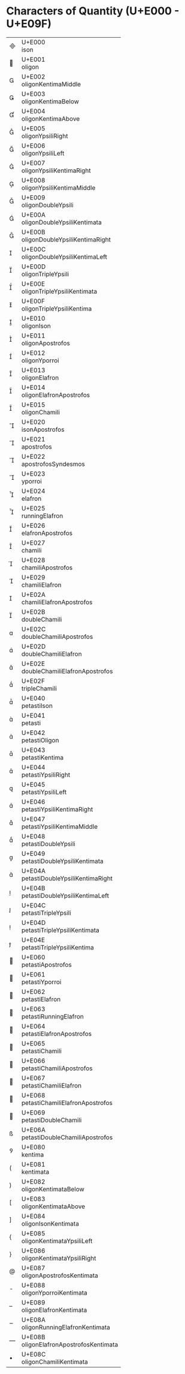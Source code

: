 <link rel="stylesheet" href="tables/tables.css" />

# Characters of Quantity (U+E000 - U+E09F)

<table>
<tr>
    <td>
        <span class="neanes">&#xE000;</span>
    </td>
    <td>
        <div class="code-point">
            U+E000
        </div>
        <div class="glyph-name">
            ison
        </div>
    </td>
</tr>
<tr>
    <td>
        <span class="neanes">&#xE001;</span>
    </td>
    <td>
        <div class="code-point">
            U+E001
        </div>
        <div class="glyph-name">
            oligon
        </div>
    </td>
</tr>
<tr>
    <td>
        <span class="neanes">&#xE002;</span>
    </td>
    <td>
        <div class="code-point">
            U+E002
        </div>
        <div class="glyph-name">
            oligonKentimaMiddle
        </div>
    </td>
</tr>
<tr>
    <td>
        <span class="neanes">&#xE003;</span>
    </td>
    <td>
        <div class="code-point">
            U+E003
        </div>
        <div class="glyph-name">
            oligonKentimaBelow
        </div>
    </td>
</tr>
<tr>
    <td>
        <span class="neanes">&#xE004;</span>
    </td>
    <td>
        <div class="code-point">
            U+E004
        </div>
        <div class="glyph-name">
            oligonKentimaAbove
        </div>
    </td>
</tr>
<tr>
    <td>
        <span class="neanes">&#xE005;</span>
    </td>
    <td>
        <div class="code-point">
            U+E005
        </div>
        <div class="glyph-name">
            oligonYpsiliRight
        </div>
    </td>
</tr>
<tr>
    <td>
        <span class="neanes">&#xE006;</span>
    </td>
    <td>
        <div class="code-point">
            U+E006
        </div>
        <div class="glyph-name">
            oligonYpsiliLeft
        </div>
    </td>
</tr>
<tr>
    <td>
        <span class="neanes">&#xE007;</span>
    </td>
    <td>
        <div class="code-point">
            U+E007
        </div>
        <div class="glyph-name">
            oligonYpsiliKentimaRight
        </div>
    </td>
</tr>
<tr>
    <td>
        <span class="neanes">&#xE008;</span>
    </td>
    <td>
        <div class="code-point">
            U+E008
        </div>
        <div class="glyph-name">
            oligonYpsiliKentimaMiddle
        </div>
    </td>
</tr>
<tr>
    <td>
        <span class="neanes">&#xE009;</span>
    </td>
    <td>
        <div class="code-point">
            U+E009
        </div>
        <div class="glyph-name">
            oligonDoubleYpsili
        </div>
    </td>
</tr>
<tr>
    <td>
        <span class="neanes">&#xE00A;</span>
    </td>
    <td>
        <div class="code-point">
            U+E00A
        </div>
        <div class="glyph-name">
            oligonDoubleYpsiliKentimata
        </div>
    </td>
</tr>
<tr>
    <td>
        <span class="neanes">&#xE00B;</span>
    </td>
    <td>
        <div class="code-point">
            U+E00B
        </div>
        <div class="glyph-name">
            oligonDoubleYpsiliKentimaRight
        </div>
    </td>
</tr>
<tr>
    <td>
        <span class="neanes">&#xE00C;</span>
    </td>
    <td>
        <div class="code-point">
            U+E00C
        </div>
        <div class="glyph-name">
            oligonDoubleYpsiliKentimaLeft
        </div>
    </td>
</tr>
<tr>
    <td>
        <span class="neanes">&#xE00D;</span>
    </td>
    <td>
        <div class="code-point">
            U+E00D
        </div>
        <div class="glyph-name">
            oligonTripleYpsili
        </div>
    </td>
</tr>
<tr>
    <td>
        <span class="neanes">&#xE00E;</span>
    </td>
    <td>
        <div class="code-point">
            U+E00E
        </div>
        <div class="glyph-name">
            oligonTripleYpsiliKentimata
        </div>
    </td>
</tr>
<tr>
    <td>
        <span class="neanes">&#xE00F;</span>
    </td>
    <td>
        <div class="code-point">
            U+E00F
        </div>
        <div class="glyph-name">
            oligonTripleYpsiliKentima
        </div>
    </td>
</tr>
<tr>
    <td>
        <span class="neanes">&#xE010;</span>
    </td>
    <td>
        <div class="code-point">
            U+E010
        </div>
        <div class="glyph-name">
            oligonIson
        </div>
    </td>
</tr>
<tr>
    <td>
        <span class="neanes">&#xE011;</span>
    </td>
    <td>
        <div class="code-point">
            U+E011
        </div>
        <div class="glyph-name">
            oligonApostrofos
        </div>
    </td>
</tr>
<tr>
    <td>
        <span class="neanes">&#xE012;</span>
    </td>
    <td>
        <div class="code-point">
            U+E012
        </div>
        <div class="glyph-name">
            oligonYporroi
        </div>
    </td>
</tr>
<tr>
    <td>
        <span class="neanes">&#xE013;</span>
    </td>
    <td>
        <div class="code-point">
            U+E013
        </div>
        <div class="glyph-name">
            oligonElafron
        </div>
    </td>
</tr>
<tr>
    <td>
        <span class="neanes">&#xE014;</span>
    </td>
    <td>
        <div class="code-point">
            U+E014
        </div>
        <div class="glyph-name">
            oligonElafronApostrofos
        </div>
    </td>
</tr>
<tr>
    <td>
        <span class="neanes">&#xE015;</span>
    </td>
    <td>
        <div class="code-point">
            U+E015
        </div>
        <div class="glyph-name">
            oligonChamili
        </div>
    </td>
</tr>
<tr>
    <td>
        <span class="neanes">&#xE020;</span>
    </td>
    <td>
        <div class="code-point">
            U+E020
        </div>
        <div class="glyph-name">
            isonApostrofos
        </div>
    </td>
</tr>
<tr>
    <td>
        <span class="neanes">&#xE021;</span>
    </td>
    <td>
        <div class="code-point">
            U+E021
        </div>
        <div class="glyph-name">
            apostrofos
        </div>
    </td>
</tr>
<tr>
    <td>
        <span class="neanes">&#xE022;</span>
    </td>
    <td>
        <div class="code-point">
            U+E022
        </div>
        <div class="glyph-name">
            apostrofosSyndesmos
        </div>
    </td>
</tr>
<tr>
    <td>
        <span class="neanes">&#xE023;</span>
    </td>
    <td>
        <div class="code-point">
            U+E023
        </div>
        <div class="glyph-name">
            yporroi
        </div>
    </td>
</tr>
<tr>
    <td>
        <span class="neanes">&#xE024;</span>
    </td>
    <td>
        <div class="code-point">
            U+E024
        </div>
        <div class="glyph-name">
            elafron
        </div>
    </td>
</tr>
<tr>
    <td>
        <span class="neanes">&#xE025;</span>
    </td>
    <td>
        <div class="code-point">
            U+E025
        </div>
        <div class="glyph-name">
            runningElafron
        </div>
    </td>
</tr>
<tr>
    <td>
        <span class="neanes">&#xE026;</span>
    </td>
    <td>
        <div class="code-point">
            U+E026
        </div>
        <div class="glyph-name">
            elafronApostrofos
        </div>
    </td>
</tr>
<tr>
    <td>
        <span class="neanes">&#xE027;</span>
    </td>
    <td>
        <div class="code-point">
            U+E027
        </div>
        <div class="glyph-name">
            chamili
        </div>
    </td>
</tr>
<tr>
    <td>
        <span class="neanes">&#xE028;</span>
    </td>
    <td>
        <div class="code-point">
            U+E028
        </div>
        <div class="glyph-name">
            chamiliApostrofos
        </div>
    </td>
</tr>
<tr>
    <td>
        <span class="neanes">&#xE029;</span>
    </td>
    <td>
        <div class="code-point">
            U+E029
        </div>
        <div class="glyph-name">
            chamiliElafron
        </div>
    </td>
</tr>
<tr>
    <td>
        <span class="neanes">&#xE02A;</span>
    </td>
    <td>
        <div class="code-point">
            U+E02A
        </div>
        <div class="glyph-name">
            chamiliElafronApostrofos
        </div>
    </td>
</tr>
<tr>
    <td>
        <span class="neanes">&#xE02B;</span>
    </td>
    <td>
        <div class="code-point">
            U+E02B
        </div>
        <div class="glyph-name">
            doubleChamili
        </div>
    </td>
</tr>
<tr>
    <td>
        <span class="neanes">&#xE02C;</span>
    </td>
    <td>
        <div class="code-point">
            U+E02C
        </div>
        <div class="glyph-name">
            doubleChamiliApostrofos
        </div>
    </td>
</tr>
<tr>
    <td>
        <span class="neanes">&#xE02D;</span>
    </td>
    <td>
        <div class="code-point">
            U+E02D
        </div>
        <div class="glyph-name">
            doubleChamiliElafron
        </div>
    </td>
</tr>
<tr>
    <td>
        <span class="neanes">&#xE02E;</span>
    </td>
    <td>
        <div class="code-point">
            U+E02E
        </div>
        <div class="glyph-name">
            doubleChamiliElafronApostrofos
        </div>
    </td>
</tr>
<tr>
    <td>
        <span class="neanes">&#xE02F;</span>
    </td>
    <td>
        <div class="code-point">
            U+E02F
        </div>
        <div class="glyph-name">
            tripleChamili
        </div>
    </td>
</tr>
<tr>
    <td>
        <span class="neanes">&#xE040;</span>
    </td>
    <td>
        <div class="code-point">
            U+E040
        </div>
        <div class="glyph-name">
            petastiIson
        </div>
    </td>
</tr>
<tr>
    <td>
        <span class="neanes">&#xE041;</span>
    </td>
    <td>
        <div class="code-point">
            U+E041
        </div>
        <div class="glyph-name">
            petasti
        </div>
    </td>
</tr>
<tr>
    <td>
        <span class="neanes">&#xE042;</span>
    </td>
    <td>
        <div class="code-point">
            U+E042
        </div>
        <div class="glyph-name">
            petastiOligon
        </div>
    </td>
</tr>
<tr>
    <td>
        <span class="neanes">&#xE043;</span>
    </td>
    <td>
        <div class="code-point">
            U+E043
        </div>
        <div class="glyph-name">
            petastiKentima
        </div>
    </td>
</tr>
<tr>
    <td>
        <span class="neanes">&#xE044;</span>
    </td>
    <td>
        <div class="code-point">
            U+E044
        </div>
        <div class="glyph-name">
            petastiYpsiliRight
        </div>
    </td>
</tr>
<tr>
    <td>
        <span class="neanes">&#xE045;</span>
    </td>
    <td>
        <div class="code-point">
            U+E045
        </div>
        <div class="glyph-name">
            petastiYpsiliLeft
        </div>
    </td>
</tr>
<tr>
    <td>
        <span class="neanes">&#xE046;</span>
    </td>
    <td>
        <div class="code-point">
            U+E046
        </div>
        <div class="glyph-name">
            petastiYpsiliKentimaRight
        </div>
    </td>
</tr>
<tr>
    <td>
        <span class="neanes">&#xE047;</span>
    </td>
    <td>
        <div class="code-point">
            U+E047
        </div>
        <div class="glyph-name">
            petastiYpsiliKentimaMiddle
        </div>
    </td>
</tr>
<tr>
    <td>
        <span class="neanes">&#xE048;</span>
    </td>
    <td>
        <div class="code-point">
            U+E048
        </div>
        <div class="glyph-name">
            petastiDoubleYpsili
        </div>
    </td>
</tr>
<tr>
    <td>
        <span class="neanes">&#xE049;</span>
    </td>
    <td>
        <div class="code-point">
            U+E049
        </div>
        <div class="glyph-name">
            petastiDoubleYpsiliKentimata
        </div>
    </td>
</tr>
<tr>
    <td>
        <span class="neanes">&#xE04A;</span>
    </td>
    <td>
        <div class="code-point">
            U+E04A
        </div>
        <div class="glyph-name">
            petastiDoubleYpsiliKentimaRight
        </div>
    </td>
</tr>
<tr>
    <td>
        <span class="neanes">&#xE04B;</span>
    </td>
    <td>
        <div class="code-point">
            U+E04B
        </div>
        <div class="glyph-name">
            petastiDoubleYpsiliKentimaLeft
        </div>
    </td>
</tr>
<tr>
    <td>
        <span class="neanes">&#xE04C;</span>
    </td>
    <td>
        <div class="code-point">
            U+E04C
        </div>
        <div class="glyph-name">
            petastiTripleYpsili
        </div>
    </td>
</tr>
<tr>
    <td>
        <span class="neanes">&#xE04D;</span>
    </td>
    <td>
        <div class="code-point">
            U+E04D
        </div>
        <div class="glyph-name">
            petastiTripleYpsiliKentimata
        </div>
    </td>
</tr>
<tr>
    <td>
        <span class="neanes">&#xE04E;</span>
    </td>
    <td>
        <div class="code-point">
            U+E04E
        </div>
        <div class="glyph-name">
            petastiTripleYpsiliKentima
        </div>
    </td>
</tr>
<tr>
    <td>
        <span class="neanes">&#xE060;</span>
    </td>
    <td>
        <div class="code-point">
            U+E060
        </div>
        <div class="glyph-name">
            petastiApostrofos
        </div>
    </td>
</tr>
<tr>
    <td>
        <span class="neanes">&#xE061;</span>
    </td>
    <td>
        <div class="code-point">
            U+E061
        </div>
        <div class="glyph-name">
            petastiYporroi
        </div>
    </td>
</tr>
<tr>
    <td>
        <span class="neanes">&#xE062;</span>
    </td>
    <td>
        <div class="code-point">
            U+E062
        </div>
        <div class="glyph-name">
            petastiElafron
        </div>
    </td>
</tr>
<tr>
    <td>
        <span class="neanes">&#xE063;</span>
    </td>
    <td>
        <div class="code-point">
            U+E063
        </div>
        <div class="glyph-name">
            petastiRunningElafron
        </div>
    </td>
</tr>
<tr>
    <td>
        <span class="neanes">&#xE064;</span>
    </td>
    <td>
        <div class="code-point">
            U+E064
        </div>
        <div class="glyph-name">
            petastiElafronApostrofos
        </div>
    </td>
</tr>
<tr>
    <td>
        <span class="neanes">&#xE065;</span>
    </td>
    <td>
        <div class="code-point">
            U+E065
        </div>
        <div class="glyph-name">
            petastiChamili
        </div>
    </td>
</tr>
<tr>
    <td>
        <span class="neanes">&#xE066;</span>
    </td>
    <td>
        <div class="code-point">
            U+E066
        </div>
        <div class="glyph-name">
            petastiChamiliApostrofos
        </div>
    </td>
</tr>
<tr>
    <td>
        <span class="neanes">&#xE067;</span>
    </td>
    <td>
        <div class="code-point">
            U+E067
        </div>
        <div class="glyph-name">
            petastiChamiliElafron
        </div>
    </td>
</tr>
<tr>
    <td>
        <span class="neanes">&#xE068;</span>
    </td>
    <td>
        <div class="code-point">
            U+E068
        </div>
        <div class="glyph-name">
            petastiChamiliElafronApostrofos
        </div>
    </td>
</tr>
<tr>
    <td>
        <span class="neanes">&#xE069;</span>
    </td>
    <td>
        <div class="code-point">
            U+E069
        </div>
        <div class="glyph-name">
            petastiDoubleChamili
        </div>
    </td>
</tr>
<tr>
    <td>
        <span class="neanes">&#xE06A;</span>
    </td>
    <td>
        <div class="code-point">
            U+E06A
        </div>
        <div class="glyph-name">
            petastiDoubleChamiliApostrofos
        </div>
    </td>
</tr>
<tr>
    <td>
        <span class="neanes">&#xE080;</span>
    </td>
    <td>
        <div class="code-point">
            U+E080
        </div>
        <div class="glyph-name">
            kentima
        </div>
    </td>
</tr>
<tr>
    <td>
        <span class="neanes">&#xE081;</span>
    </td>
    <td>
        <div class="code-point">
            U+E081
        </div>
        <div class="glyph-name">
            kentimata
        </div>
    </td>
</tr>
<tr>
    <td>
        <span class="neanes">&#xE082;</span>
    </td>
    <td>
        <div class="code-point">
            U+E082
        </div>
        <div class="glyph-name">
            oligonKentimataBelow
        </div>
    </td>
</tr>
<tr>
    <td>
        <span class="neanes">&#xE083;</span>
    </td>
    <td>
        <div class="code-point">
            U+E083
        </div>
        <div class="glyph-name">
            oligonKentimataAbove
        </div>
    </td>
</tr>
<tr>
    <td>
        <span class="neanes">&#xE084;</span>
    </td>
    <td>
        <div class="code-point">
            U+E084
        </div>
        <div class="glyph-name">
            oligonIsonKentimata
        </div>
    </td>
</tr>
<tr>
    <td>
        <span class="neanes">&#xE085;</span>
    </td>
    <td>
        <div class="code-point">
            U+E085
        </div>
        <div class="glyph-name">
            oligonKentimataYpsiliLeft
        </div>
    </td>
</tr>
<tr>
    <td>
        <span class="neanes">&#xE086;</span>
    </td>
    <td>
        <div class="code-point">
            U+E086
        </div>
        <div class="glyph-name">
            oligonKentimataYpsiliRight
        </div>
    </td>
</tr>
<tr>
    <td>
        <span class="neanes">&#xE087;</span>
    </td>
    <td>
        <div class="code-point">
            U+E087
        </div>
        <div class="glyph-name">
            oligonApostrofosKentimata
        </div>
    </td>
</tr>
<tr>
    <td>
        <span class="neanes">&#xE088;</span>
    </td>
    <td>
        <div class="code-point">
            U+E088
        </div>
        <div class="glyph-name">
            oligonYporroiKentimata
        </div>
    </td>
</tr>
<tr>
    <td>
        <span class="neanes">&#xE089;</span>
    </td>
    <td>
        <div class="code-point">
            U+E089
        </div>
        <div class="glyph-name">
            oligonElafronKentimata
        </div>
    </td>
</tr>
<tr>
    <td>
        <span class="neanes">&#xE08A;</span>
    </td>
    <td>
        <div class="code-point">
            U+E08A
        </div>
        <div class="glyph-name">
            oligonRunningElafronKentimata
        </div>
    </td>
</tr>
<tr>
    <td>
        <span class="neanes">&#xE08B;</span>
    </td>
    <td>
        <div class="code-point">
            U+E08B
        </div>
        <div class="glyph-name">
            oligonElafronApostrofosKentimata
        </div>
    </td>
</tr>
<tr>
    <td>
        <span class="neanes">&#xE08C;</span>
    </td>
    <td>
        <div class="code-point">
            U+E08C
        </div>
        <div class="glyph-name">
            oligonChamiliKentimata
        </div>
    </td>
</tr>
</table>
</body></html>
